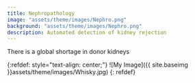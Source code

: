 ```yaml
---
title: Nephropathology
image: "assets/theme/images/Nephro.png"
background: "assets/theme/images/Nephro.png"
description: Automated detection of kidney rejection
---
```


There is a global shortage in donor kidneys 

{:refdef: style="text-align: center;"}
![My Image]({{ site.baseimg }}assets/theme/images/Whisky.jpg)
{: refdef}